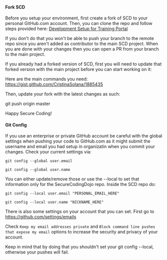 
#### Fork SCD 

Before you setup your environment, first create a fork of SCD to your personal GitHub.com account. Then, you can clone the repo and follow steps provided here: [Development Setup for Training Portal](https://github.com/OWASP/SecureCodingDojo/wiki/Development-Setup-for-Training-Portal)

If you don't do that you won't be able to push your branch to the remote repo since you aren't added as contributor to the main SCD project. When you are done with your changes then you can open a PR from your branch to the main project.

If you already had a forked version of SCD, first you will need to update that forked version with the main project before you can start working on it: 

Here are the main commands you need: 
https://gist.github.com/CristinaSolana/1885435

Then, update your fork with the latest changes as such: 

git push origin master

Happy Secure Coding!

#### Git Config 

If you use an enterprise or private GitHub account be careful with the global settings when pushing your code to GitHub.com as it might submit the username and email you had setup in organizatin when you commit your changes. Check your current settings via:

`git config --global user.email`

`git config --global user.name`

You can either update/remove those or use the --local to set that information only for the SecureCodingDojo repo. Inside the SCD repo do: 

`git config --local user.email "PERSONAL_EMAIL_HERE"`

`git config --local user.name "NICKNAME_HERE"`

There is also some settings on your account that you can set. First go to https://github.com/settings/emails

Check `Keep my email addresses private` and `Block command line pushes that expose my email` options to increase the security and privacy of your account.

Keep in mind that by doing that you shouldn't set your git config --local, otherwise your pushes will fail.

